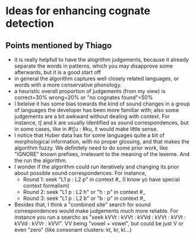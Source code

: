 # Ideas for enhancing cognate detection

## Points mentioned by Thiago

- it is really helpfull to have the alogrithm judgements, because it already separate the words in patterns, which you may disapprove some afterwards, but it is a good start off
- in general the algorithm captures well  closely related languages, or words with a more conservative phonology.
- a heuristic overall proportion of judgements (from my view) is correct=30%  wrong=20% or "no cognates found"=50%
- I beleive it has some bias towards the kind of sound changes in a group of languages the developer  has been more familiar with; also some judgements are a bit awkward without dealing with context. For instance, t∫ and k are usually identified as sound correspondences, but in some cases, like in #t∫u : #ku, it would make little sense.
- I notice that Huber data has for some languages quite a bit of morphological information, with no proper glossing, and that makes the algorithm fuzzy. We definitely need to do some prior work, like "IGNORE" known prefixes, irrelevant to the meaning of the lexeme. And the run the algorithm.  
- I wonder if the algorithm could run iteratively and changing its prior about possible sound correspondences. For instance,
  - Round 1: seek "L1 p : L2 p" in context #_ (I know yo have special context formalism)
  - Round 2: seek "L1 p : L2 h" or "h : p" in context #_
  - Round 3: seek "L1 p : L2 b" or "b : p" in context #_
- Besides that, I think a "combined site" search for sound correspondences would make judgements much more reliable. For instance you run a searchc as "seek kVVt : kVVt : kVVd : kVVt : kVVt : kVVd : kVVr : kVVl". VV being "vowel + vowel", but could be just V or even "zero" (like consonant clusters: kt, kr, kl...)
